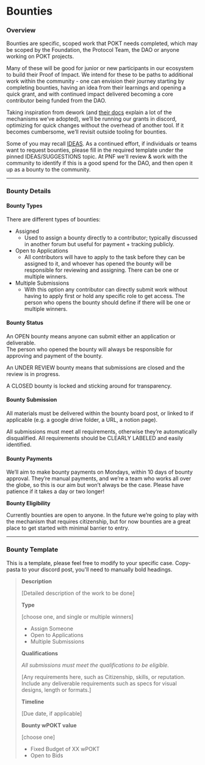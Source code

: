 # Bounties

### **Overview**

Bounties are specific, scoped work that POKT needs completed, which may be scoped by the Foundation, the Protocol Team, the DAO or anyone working on POKT projects.

Many of these will be good for junior or new participants in our ecosystem to build their Proof of Impact. We intend for these to be paths to additional work within the community - one can envision their journey starting by completing bounties, having an idea from their learnings and opening a quick grant, and with continued impact delivered becoming a core contributor being funded from the DAO.

Taking inspiration from dework (and [their docs](https://dework.gitbook.io/product-docs/fundamentals/task-types-and-assignee-gating) explain a lot of the mechanisms we’ve adopted), we’ll be running our grants in discord, optimizing for quick changes without the overhead of another tool. If it becomes cumbersome, we’ll revisit outside tooling for bounties.

Some of you may recall [IDEAS](https://forum.pokt.network/t/pep-41-identify-efficiencies-and-suggestions-ideas/3396). As a continued effort, if individuals or teams want to request bounties, please fill in the required template under the pinned IDEAS/SUGGESTIONS topic. At PNF we'll review & work with the community to identify if this is a good spend for the DAO, and then open it up as a bounty to the community.&#x20;

***

### **Bounty Details**

#### Bounty Types

There are different types of bounties:

* Assigned
  * Used to assign a bounty directly to a contributor; typically discussed in another forum but useful for payment + tracking publicly.
* Open to Applications
  * All contributors will have to apply to the task before they can be assigned to it, and whoever has opened the bounty will be responsible for reviewing and assigning. There can be one or multiple winners.
* Multiple Submissions
  * With this option any contributor can directly submit work without having to apply first or hold any specific role to get access. The person who opens the bounty should define if there will be one or multiple winners.

#### **Bounty Status**

An OPEN bounty means anyone can submit either an application or deliverable.\
The person who opened the bounty will always be responsible for approving and payment of the bounty.

An UNDER REVIEW bounty means that submissions are closed and the review is in progress.

A CLOSED bounty is locked and sticking around for transparency.

#### **Bounty Submission**

All materials must be delivered within the bounty board post, or linked to if applicable (e.g. a google drive folder, a URL, a notion page).

All submissions must meet all requirements, otherwise they’re automatically disqualified. All requirements should be CLEARLY LABELED and easily identified.

#### **Bounty Payments**

We’ll aim to make bounty payments on Mondays, within 10 days of bounty approval. They’re manual payments, and we’re a team who works all over the globe, so this is our aim but won’t always be the case. Please have patience if it takes a day or two longer!

**Bounty Eligibility**

Currently bounties are open to anyone. In the future we’re going to play with the mechanism that requires citizenship, but for now bounties are a great place to get started with minimal barrier to entry.

***

### **Bounty Template**

This is a template, please feel free to modify to your specific case. Copy-pasta to your discord post, you'll need to manually bold headings.

> **Description**&#x20;
>
> \[Detailed description of the work to be done]
>
> **Type**&#x20;
>
> \[choose one, and single or multiple winners]&#x20;
>
> * Assign Someone&#x20;
> * Open to Applications&#x20;
> * Multiple Submissions
>
> **Qualifications**&#x20;
>
> _All submissions must meet the qualifications to be eligible._&#x20;
>
> \[Any requirements here, such as Citizenship, skills, or reputation. Include any deliverable requirements such as specs for visual designs, length or formats.]&#x20;
>
> **Timeline**&#x20;
>
> \[Due date, if applicable]
>
> &#x20;**Bounty wPOKT value**&#x20;
>
> \[choose one]&#x20;
>
> * Fixed Budget of XX wPOKT&#x20;
> * Open to Bids
